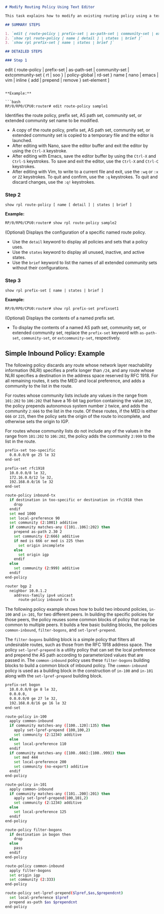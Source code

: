 ```markdown
# Modify Routing Policy Using Text Editor

This task explains how to modify an existing routing policy using a text editor.

## SUMMARY STEPS

1. `edit { route-policy | prefix-set | as-path-set | community-set | extcommunity-set { rt | soo } | policy-global | rd-set } name [ nano | emacs | vim | inline { add | prepend | remove } set-element ]`
2. `show rpl route-policy [ name [ detail ] | states | brief ]`
3. `show rpl prefix-set [ name | states | brief ]`

## DETAILED STEPS

### Step 1

```
edit { route-policy | prefix-set | as-path-set | community-set | extcommunity-set { rt | soo } | policy-global | rd-set } name [ nano | emacs | vim | inline { add | prepend | remove } set-element ]
```

**Example:**

```bash
RP/0/RP0/CPU0:router# edit route-policy sample1
```

Identifies the route policy, prefix set, AS path set, community set, or extended community set name to be modified.

- A copy of the route policy, prefix set, AS path set, community set, or extended community set is copied to a temporary file and the editor is launched.
- After editing with Nano, save the editor buffer and exit the editor by using the `Ctrl-X` keystroke.
- After editing with Emacs, save the editor buffer by using the `Ctrl-X` and `Ctrl-S` keystrokes. To save and exit the editor, use the `Ctrl-X` and `Ctrl-C` keystrokes.
- After editing with Vim, to write to a current file and exit, use the `:wq` or `:x` or `ZZ` keystrokes. To quit and confirm, use the `:q` keystrokes. To quit and discard changes, use the `:q!` keystrokes.

### Step 2

```
show rpl route-policy [ name [ detail ] | states | brief ]
```

**Example:**

```bash
RP/0/RP0/CPU0:router# show rpl route-policy sample2
```

(Optional) Displays the configuration of a specific named route policy.

- Use the `detail` keyword to display all policies and sets that a policy uses.
- Use the `states` keyword to display all unused, inactive, and active states.
- Use the `brief` keyword to list the names of all extended community sets without their configurations.

### Step 3

```
show rpl prefix-set [ name | states | brief ]
```

**Example:**

```bash
RP/0/RP0/CPU0:router# show rpl prefix-set prefixset1
```

(Optional) Displays the contents of a named prefix set.

- To display the contents of a named AS path set, community set, or extended community set, replace the `prefix-set` keyword with `as-path-set`, `community-set`, or `extcommunity-set`, respectively.

## Simple Inbound Policy: Example

The following policy discards any route whose network layer reachability information (NLRI) specifies a prefix longer than `/24`, and any route whose NLRI specifies a destination in the address space reserved by RFC 1918. For all remaining routes, it sets the MED and local preference, and adds a community to the list in the route.

For routes whose community lists include any values in the range from `101:202` to `106:202` that have a 16-bit tag portion containing the value `202`, the policy prepends autonomous system number `2` twice, and adds the community `2:666` to the list in the route. Of these routes, if the MED is either `666` or `225`, then the policy sets the origin of the route to incomplete, and otherwise sets the origin to IGP.

For routes whose community lists do not include any of the values in the range from `101:202` to `106:202`, the policy adds the community `2:999` to the list in the route.

```bash
prefix-set too-specific
  0.0.0.0/0 ge 25 le 32
end-set

prefix-set rfc1918
  10.0.0.0/8 le 32,
  172.16.0.0/12 le 32,
  192.168.0.0/16 le 32
end-set

route-policy inbound-tx
  if destination in too-specific or destination in rfc1918 then
    drop
  endif
  set med 1000
  set local-preference 90
  set community (2:1001) additive
  if community matches-any ([101..106]:202) then
    prepend as-path 2.30 2
    set community (2:666) additive
    if med is 666 or med is 225 then
      set origin incomplete
    else
      set origin igp
    endif
  else
    set community (2:999) additive
  endif
end-policy

router bgp 2
  neighbor 10.0.1.2
    address-family ipv4 unicast
      route-policy inbound-tx in
```

The following policy example shows how to build two inbound policies, `in-100` and `in-101`, for two different peers. In building the specific policies for those peers, the policy reuses some common blocks of policy that may be common to multiple peers. It builds a few basic building blocks, the policies `common-inbound`, `filter-bogons`, and `set-lpref-prepend`.

The `filter-bogons` building block is a simple policy that filters all undesirable routes, such as those from the RFC 1918 address space. The policy `set-lpref-prepend` is a utility policy that can set the local preference and prepend the AS path according to parameterized values that are passed in. The `common-inbound` policy uses these `filter-bogons` building blocks to build a common block of inbound policy. The `common-inbound` policy is used as a building block in the construction of `in-100` and `in-101` along with the `set-lpref-prepend` building block.

```bash
prefix-set bogon
  10.0.0.0/8 ge 8 le 32,
  0.0.0.0,
  0.0.0.0/0 ge 27 le 32,
  192.168.0.0/16 ge 16 le 32
end-set

route-policy in-100
  apply common-inbound
  if community matches-any ([100..120]:135) then
    apply set-lpref-prepend (100,100,2)
    set community (2:1234) additive
  else
    set local-preference 110
  endif
  if community matches-any ([100..666]:[100..999]) then
    set med 444
    set local-preference 200
    set community (no-export) additive
  endif
end-policy

route-policy in-101
  apply common-inbound
  if community matches-any ([101..200]:201) then
    apply set-lpref-prepend(100,101,2)
    set community (2:1234) additive
  else
    set local-preference 125
  endif
end-policy

route-policy filter-bogons
  if destination in bogon then
    drop
  else
    pass
  endif
end-policy

route-policy common-inbound
  apply filter-bogons
  set origin igp
  set community (2:333)
end-policy

route-policy set-lpref-prepend($lpref,$as,$prependcnt)
  set local-preference $lpref
  prepend as-path $as $prependcnt
end-policy
```